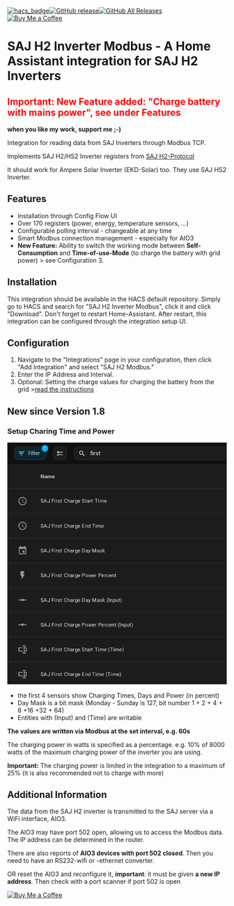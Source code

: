[![hacs_badge](https://img.shields.io/badge/HACS-default-orange.svg)](https://github.com/hacs/default)[![GitHub release](https://img.shields.io/github/v/release/stanus74/home-assistant-saj-h2-modbus)](https://github.com/stanus74/home-assistant-saj-h2-modbus/releases)[![GitHub All Releases](https://img.shields.io/github/downloads/stanus74/home-assistant-saj-h2-modbus/total)](https://github.com/stanus74/home-assistant-saj-h2-modbus/releases)  
[![Buy Me a Coffee](https://buymeacoffee.com/assets/img/custom_images/white_img.png)](https://buymeacoffee.com/stanus74)


# SAJ H2 Inverter Modbus - A Home Assistant integration for SAJ H2 Inverters

## <span style="color:red;">Important: New Feature added: "Charge battery with mains power", see under Features</span>

**when you like my work, support me ;-)**


Integration for reading data from SAJ Inverters through Modbus TCP.

Implements SAJ H2/HS2 Inverter registers from [SAJ H2-Protocol](https://github.com/stanus74/home-assistant-saj-h2-modbus/blob/main/saj-h2-modbus.zip)

It should work for Ampere Solar Inverter (EKD-Solar) too. They use SAJ HS2 Inverter.

## Features

- Installation through Config Flow UI
- Over 170 registers (power, energy, temperature sensors, ...)
- Configurable polling interval - changeable at any time
- Smart Modbus connection management - especially for AIO3
- **New Feature:** Ability to switch the working mode between **Self-Consumption** and **Time-of-use-Mode** (to charge the battery with grid power) > see Configuration 3.

## Installation

This integration should be available in the HACS default repository. Simply go to HACS and search for "SAJ H2 Inverter Modbus", click it and click "Download". Don't forget to restart Home-Assistant. After restart, this integration can be configured through the integration setup UI.

## Configuration

1. Navigate to the "Integrations" page in your configuration, then click "Add Integration" and select "SAJ H2 Modbus."
2. Enter the IP Address and Interval.
3. Optional: Setting the charge values for charging the battery from the grid >[read the instructions](https://github.com/stanus74/home-assistant-saj-h2-modbus/blob/main/working-mode-doc.pdf)



## New since Version 1.8
### Setup Charing Time and Power

![](images/saj_h2_modbus/charing.png "Home Assistant SAJ H2")

- the first 4 sensors show Charging Times, Days and Power (in percent)
- Day Mask is a bit mask (Monday - Sunday is 127, bit number 1 + 2 + 4 + 8 +16 +32 + 64)
- Entities with (Input) and (Time) are writable

**The values are written via Modbus at the set interval, e.g. 60s**

The charging power in watts is specified as a percentage. e.g. 10% of 8000 watts of the maximum charging power of the inverter you are using. 

**Important:** The charging power is limited in the integration to a maximum of 25% (it is also recommended not to charge with more)



## Additional Information

The data from the SAJ H2 inverter is transmitted to the SAJ server via a WiFi interface, AIO3.

The AIO3 may have port 502 open, allowing us to access the Modbus data. The IP address can be determined in the router. 

There are also reports of **AIO3 devices with port 502 closed**. Then you need to have an RS232-wifi or -ethernet converter.

OR reset the AIO3 and reconfigure it, **important**: it must be given **a new IP address**. Then check with a port scanner if port 502 is open

[![Buy Me a Coffee](https://cdn.buymeacoffee.com/buttons/v2/default-yellow.png)](https://buymeacoffee.com/stanus74)
